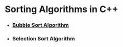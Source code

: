 # **Sorting Algorithms in C++**   
- ### **[Bubble Sort Algorithm](https://github.com/rudra-404/DSA/blob/main/Sorting/Bubble%20Sort/)**  
- ### **Selection Sort Algorithm**  
<!-- - ### **Insertion Sort Algorithm**  
- ### **Merge Sort Algorithm**  
- ### **Quick Sort Algorithm**  
- ### **Heap Sort Algorithm**  
- ### **Counting Sort Algorithm**  
- ### **Radix Sort Algorithm**  
- ### **Bucket Sort Algorithm**  
- ### **Shell Sort Algorithm**   -->